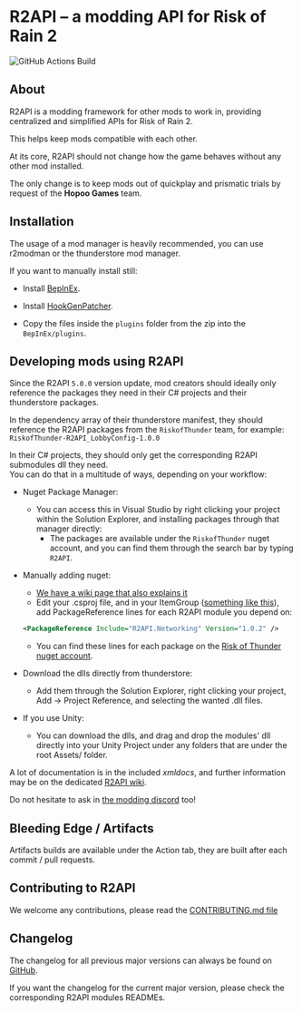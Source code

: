 # R2API – a modding API for Risk of Rain 2

![GitHub Actions Build](https://github.com/risk-of-thunder/R2API/workflows/CI%20Build/badge.svg)

## About

R2API is a modding framework for other mods to work in, providing centralized and simplified APIs for Risk of Rain 2.

This helps keep mods compatible with each other.

At its core, R2API should not change how the game behaves without any other mod installed.

The only change is to keep mods out of quickplay and prismatic trials by request of the **Hopoo Games** team.

## Installation

The usage of a mod manager is heavily recommended, you can use r2modman or the thunderstore mod manager.

If you want to manually install still:

-  Install [BepInEx](https://thunderstore.io/package/bbepis/BepInExPack/).

-  Install [HookGenPatcher](https://thunderstore.io/package/RiskofThunder/HookGenPatcher/).

-  Copy the files inside the `plugins` folder from the zip into the `BepInEx/plugins`.

## Developing mods using R2API

Since the R2API `5.0.0` version update, mod creators should ideally only reference the packages they need in their C# projects and their thunderstore packages.

In the dependency array of their thunderstore manifest, they should reference the R2API packages from the `RiskofThunder` team, for example: `RiskofThunder-R2API_LobbyConfig-1.0.0`

In their C# projects, they should only get the corresponding R2API submodules dll they need.  
You can do that in a multitude of ways, depending on your workflow:

- Nuget Package Manager:
   -  You can access this in Visual Studio by right clicking your project within the Solution Explorer, and installing packages through that manager directly:
      -  The packages are available under the `RiskofThunder` nuget account, and you can find them through the search bar by typing `R2API`.
      
- Manually adding nuget: 
  - [We have a wiki page that also explains it](https://risk-of-thunder.github.io/R2Wiki/Mod-Creation/C%23-Programming/Assembly-References/)
  - Edit your .csproj file, and in your ItemGroup ([something like this](https://github.com/xiaoxiao921/R2Boilerplate/blob/master/ExamplePlugin/ExamplePlugin.csproj#L15-L27)), add PackageReference lines for each R2API module you depend on:  
   ```xml
   <PackageReference Include="R2API.Networking" Version="1.0.2" />
   ```
   - You can find these lines for each package on the [Risk of Thunder nuget account](https://www.nuget.org/profiles/RiskofThunder).
   
-  Download the dlls directly from thunderstore: 
   -  Add them through the Solution Explorer, right clicking your project, Add -> Project Reference, and selecting the wanted .dll files.
   
-  If you use Unity: 
   -  You can download the dlls, and drag and drop the modules' dll directly into your Unity Project under any folders that are under the root Assets/ folder.

A lot of documentation is in the included *xmldocs*, and further information may be on the dedicated [R2API wiki](https://github.com/risk-of-thunder/R2API/wiki).

Do not hesitate to ask in [the modding discord](https://discord.gg/5MbXZvd) too!

## Bleeding Edge / Artifacts

Artifacts builds are available under the Action tab, they are built after each commit / pull requests.

## Contributing to R2API

We welcome any contributions, please read the [CONTRIBUTING.md file](https://github.com/risk-of-thunder/R2API/blob/master/CONTRIBUTING.md)

## Changelog

The changelog for all previous major versions can always be found on [GitHub](https://github.com/risk-of-thunder/R2API/blob/master/Archived%20changelogs.md).

If you want the changelog for the current major version, please check the corresponding R2API modules READMEs.
